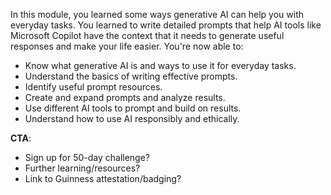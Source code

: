 In this module, you learned some ways generative AI can help you with everyday tasks. You learned to write detailed prompts that help AI tools like Microsoft Copilot have the context that it needs to generate useful responses and make your life easier. You're now able to:

- Know what generative AI is and ways to use it for everyday tasks.
- Understand the basics of writing effective prompts.
- Identify useful prompt resources.
- Create and expand prompts and analyze results.
- Use different AI tools to prompt and build on results.
- Understand how to use AI responsibly and ethically.

**CTA**:
- Sign up for 50-day challenge?
- Further learning/resources?
- Link to Guinness attestation/badging?
